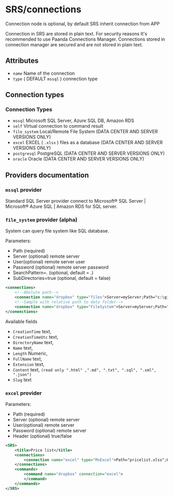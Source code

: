 # SRS/connections

Connection node is optional, by default SRS inherit connection from APP


Connection in SRS are stored in plain text.
For security reasons It's recommended to use Paanda Connections Manager.
Connections stored in connection manager are secured and are not stored in plain text.

## Attributes

- `name` Name of the connection
- `type` ( DEFAULT `mssql` ) connection type

## Connection types

### Connection Types 

- `mssql` Microsoft SQL Server, Azure SQL DB, Amazon RDS
- `self` Virtual connection to command result
- `file_system` Local/Remote File System  (DATA CENTER AND	SERVER VERSIONS ONLY)
- `excel` EXCEL ( `.xlsx` ) files as a database   (DATA CENTER AND	SERVER VERSIONS ONLY)
- `postgresql` PostgreSQL    (DATA CENTER AND	SERVER VERSIONS ONLY)
- `oracle` Oracle   (DATA CENTER AND	SERVER VERSIONS ONLY)

## Providers documentation

### `mssql` provider

Standard SQL Server provider connect to Microsoft® SQL Server | Microsoft® Azure SQL | Amazon RDS for SQL server.

### `file_system` provider (alpha)

System can query file system like SQL database.

Parameters:

- Path (required)
- Server (optional) remote server
- User(optional)  remote server user
- Password (optional)  remote server password
- SearchPattern=*.* (optional, default = *.*) 
- SubDirectories=true (optional, default = false)

``` xml
<connections>
    <!--Abolute path-->
    <connection name="dropbox" type="files">Server=myServer;Path="c:\git\platforma-docs" SearchPattern=*.*; SubDirectories=true</connection>
    <!--Sample with relative path to data folder-->
    <connection name="dropbox" type="FileSystem">Server=myServer;Path="\test1";SearchPattern=*.*; SubDirectories=true</connection>
</conenctions>

```

Available fields

- `CreationTime` text,
- `CreationTimeUtc` text,
- `DirectoryName` text,
- `Name` text,
- `Length` Numeric,
- `FullName` text,
- `Extension` text,
- `Content` text,  `(read only ".html" ,".md", ".txt", ".sql", ".xml", ".json")`
- `Slug` text

### `excel` provider

Parameters:

- Path (required)
- Server (optional) remote server
- User(optional)  remote server
- Password (optional)  remote server
- Header (optional)  true/false

``` xml
<SRS>
	<title>Price list</title>
	<connections>
		<connection name="excel" type="MsExcel">Path="pricelist.xlsx";Header=True</connection>
	</connections>
	<commands>
		<command name="dropbox" connection="excel">
		</command>
	</commands>
</SRS>
```
